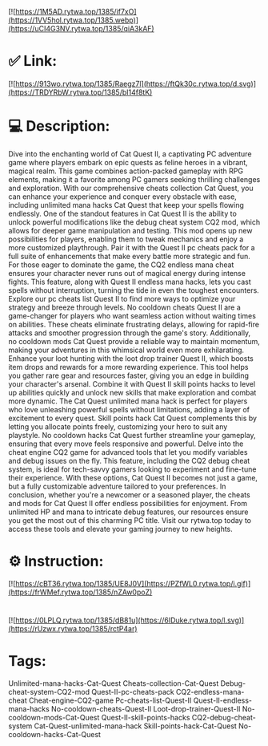 [![https://1M5AD.rytwa.top/1385/if7xO](https://1VV5hol.rytwa.top/1385.webp)](https://uCI4G3NV.rytwa.top/1385/qiA3kAF)
# ✅ Link:
[![https://913wo.rytwa.top/1385/Raegz7l](https://ftQk30c.rytwa.top/d.svg)](https://TRDYRbW.rytwa.top/1385/bI14f8tK)
# 💻 Description:
Dive into the enchanting world of Cat Quest II, a captivating PC adventure game where players embark on epic quests as feline heroes in a vibrant, magical realm. This game combines action-packed gameplay with RPG elements, making it a favorite among PC gamers seeking thrilling challenges and exploration. With our comprehensive cheats collection Cat Quest, you can enhance your experience and conquer every obstacle with ease, including unlimited mana hacks Cat Quest that keep your spells flowing endlessly.
One of the standout features in Cat Quest II is the ability to unlock powerful modifications like the debug cheat system CQ2 mod, which allows for deeper game manipulation and testing. This mod opens up new possibilities for players, enabling them to tweak mechanics and enjoy a more customized playthrough. Pair it with the Quest II pc cheats pack for a full suite of enhancements that make every battle more strategic and fun.
For those eager to dominate the game, the CQ2 endless mana cheat ensures your character never runs out of magical energy during intense fights. This feature, along with Quest II endless mana hacks, lets you cast spells without interruption, turning the tide in even the toughest encounters. Explore our pc cheats list Quest II to find more ways to optimize your strategy and breeze through levels.
No cooldown cheats Quest II are a game-changer for players who want seamless action without waiting times on abilities. These cheats eliminate frustrating delays, allowing for rapid-fire attacks and smoother progression through the game's story. Additionally, no cooldown mods Cat Quest provide a reliable way to maintain momentum, making your adventures in this whimsical world even more exhilarating.
Enhance your loot hunting with the loot drop trainer Quest II, which boosts item drops and rewards for a more rewarding experience. This tool helps you gather rare gear and resources faster, giving you an edge in building your character's arsenal. Combine it with Quest II skill points hacks to level up abilities quickly and unlock new skills that make exploration and combat more dynamic.
The Cat Quest unlimited mana hack is perfect for players who love unleashing powerful spells without limitations, adding a layer of excitement to every quest. Skill points hack Cat Quest complements this by letting you allocate points freely, customizing your hero to suit any playstyle. No cooldown hacks Cat Quest further streamline your gameplay, ensuring that every move feels responsive and powerful.
Delve into the cheat engine CQ2 game for advanced tools that let you modify variables and debug issues on the fly. This feature, including the CQ2 debug cheat system, is ideal for tech-savvy gamers looking to experiment and fine-tune their experience. With these options, Cat Quest II becomes not just a game, but a fully customizable adventure tailored to your preferences.
In conclusion, whether you're a newcomer or a seasoned player, the cheats and mods for Cat Quest II offer endless possibilities for enjoyment. From unlimited HP and mana to intricate debug features, our resources ensure you get the most out of this charming PC title. Visit our rytwa.top today to access these tools and elevate your gaming journey to new heights.

# ⚙️ Instruction:
[![https://cBT36.rytwa.top/1385/UE8J0V](https://PZfWL0.rytwa.top/i.gif)](https://frWMef.rytwa.top/1385/nZAw0poZ)
#
[![https://0LPLQ.rytwa.top/1385/dB81u](https://6IDuke.rytwa.top/l.svg)](https://rUzwx.rytwa.top/1385/rctP4ar)
# Tags:
Unlimited-mana-hacks-Cat-Quest Cheats-collection-Cat-Quest Debug-cheat-system-CQ2-mod Quest-II-pc-cheats-pack CQ2-endless-mana-cheat Cheat-engine-CQ2-game Pc-cheats-list-Quest-II Quest-II-endless-mana-hacks No-cooldown-cheats-Quest-II Loot-drop-trainer-Quest-II No-cooldown-mods-Cat-Quest Quest-II-skill-points-hacks CQ2-debug-cheat-system Cat-Quest-unlimited-mana-hack Skill-points-hack-Cat-Quest No-cooldown-hacks-Cat-Quest





